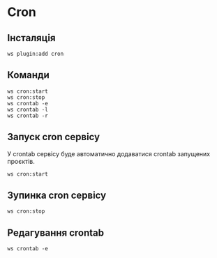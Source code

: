 # Cron


## Інсталяція

```shell
ws plugin:add cron
```

## Команди

```shell
ws cron:start
ws cron:stop
ws crontab -e
ws crontab -l
ws crontab -r
```


## Запуск cron сервісу

У crontab сервісу буде автоматично додаватися crontab запущених проєктів.

```shell
ws cron:start
```


## Зупинка cron сервісу

```shell
ws cron:stop
```


## Редагування crontab

```shell
ws crontab -e
```
